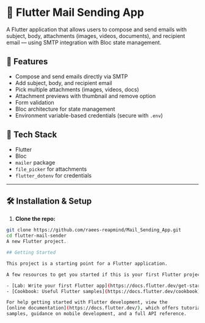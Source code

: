 # 📧 Flutter Mail Sending App

A Flutter application that allows users to compose and send emails with subject, body, attachments (images, videos, documents), and recipient email — using SMTP integration with Bloc state management.

## 🚀 Features

- Compose and send emails directly via SMTP
- Add subject, body, and recipient email
- Pick multiple attachments (images, videos, docs)
- Attachment previews with thumbnail and remove option
- Form validation
- Bloc architecture for state management
- Environment variable-based credentials (secure with `.env`)

## 🧰 Tech Stack

- Flutter
- Bloc
- `mailer` package
- `file_picker` for attachments
- `flutter_dotenv` for credentials

---


## 🛠 Installation & Setup

1. **Clone the repo:**

```bash
git clone https://github.com/raees-reapmind/Mail_Sending_App.git
cd flutter-mail-sender
A new Flutter project.

## Getting Started

This project is a starting point for a Flutter application.

A few resources to get you started if this is your first Flutter project:

- [Lab: Write your first Flutter app](https://docs.flutter.dev/get-started/codelab)
- [Cookbook: Useful Flutter samples](https://docs.flutter.dev/cookbook)

For help getting started with Flutter development, view the
[online documentation](https://docs.flutter.dev/), which offers tutorials,
samples, guidance on mobile development, and a full API reference.
